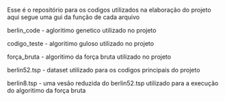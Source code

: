 Esse é o repositório para os codigos utilizados na elaboração do projeto aqui segue uma gui da função de cada arquivo

berlin_code - agloritimo genetico utilizado no projeto


codigo_teste - algoritimo guloso utilizado no projeto


força_bruta - algoritimo da força bruta utilizado no projeto


berlin52.tsp - dataset utilizado para os codigos principais do projeto


berlin8.tsp - uma vesão reduzida do berlin52.tsp utilizado para a execução do algoritimo da força bruta
